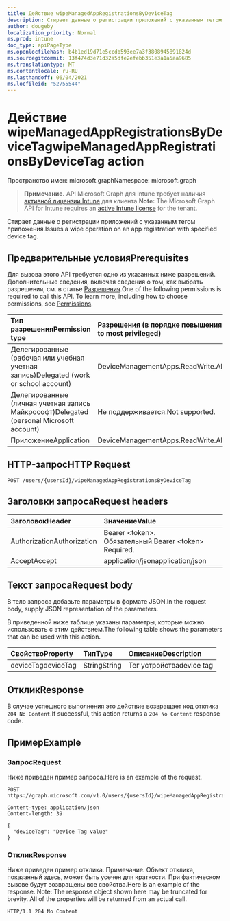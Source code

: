 ```yaml
---
title: Действие wipeManagedAppRegistrationsByDeviceTag
description: Стирает данные о регистрации приложений с указанным тегом приложения.
author: dougeby
localization_priority: Normal
ms.prod: intune
doc_type: apiPageType
ms.openlocfilehash: b4b1ed19d71e5ccdb593ee7a3f3808945891824d
ms.sourcegitcommit: 13f474d3e71d32a5dfe2efebb351e3a1a5aa9685
ms.translationtype: MT
ms.contentlocale: ru-RU
ms.lasthandoff: 06/04/2021
ms.locfileid: "52755544"
---
```

# <a name="wipemanagedappregistrationsbydevicetag-action"></a><span data-ttu-id="82fe3-103">Действие wipeManagedAppRegistrationsByDeviceTag</span><span class="sxs-lookup"><span data-stu-id="82fe3-103">wipeManagedAppRegistrationsByDeviceTag action</span></span>

<span data-ttu-id="82fe3-104">Пространство имен: microsoft.graph</span><span class="sxs-lookup"><span data-stu-id="82fe3-104">Namespace: microsoft.graph</span></span>

> <span data-ttu-id="82fe3-105">**Примечание.** API Microsoft Graph для Intune требует наличия [активной лицензии Intune](https://go.microsoft.com/fwlink/?linkid=839381) для клиента.</span><span class="sxs-lookup"><span data-stu-id="82fe3-105">**Note:** The Microsoft Graph API for Intune requires an [active Intune license](https://go.microsoft.com/fwlink/?linkid=839381) for the tenant.</span></span>

<span data-ttu-id="82fe3-106">Стирает данные о регистрации приложений с указанным тегом приложения.</span><span class="sxs-lookup"><span data-stu-id="82fe3-106">Issues a wipe operation on an app registration with specified device tag.</span></span>

## <a name="prerequisites"></a><span data-ttu-id="82fe3-107">Предварительные условия</span><span class="sxs-lookup"><span data-stu-id="82fe3-107">Prerequisites</span></span>
<span data-ttu-id="82fe3-p101">Для вызова этого API требуется одно из указанных ниже разрешений. Дополнительные сведения, включая сведения о том, как выбрать разрешения, см. в статье [Разрешения](/graph/permissions-reference).</span><span class="sxs-lookup"><span data-stu-id="82fe3-p101">One of the following permissions is required to call this API. To learn more, including how to choose permissions, see [Permissions](/graph/permissions-reference).</span></span>

|<span data-ttu-id="82fe3-110">Тип разрешения</span><span class="sxs-lookup"><span data-stu-id="82fe3-110">Permission type</span></span>|<span data-ttu-id="82fe3-111">Разрешения (в порядке повышения привилегий)</span><span class="sxs-lookup"><span data-stu-id="82fe3-111">Permissions (from least to most privileged)</span></span>|
|:---|:---|
|<span data-ttu-id="82fe3-112">Делегированные (рабочая или учебная учетная запись)</span><span class="sxs-lookup"><span data-stu-id="82fe3-112">Delegated (work or school account)</span></span>|<span data-ttu-id="82fe3-113">DeviceManagementApps.ReadWrite.All</span><span class="sxs-lookup"><span data-stu-id="82fe3-113">DeviceManagementApps.ReadWrite.All</span></span>|
|<span data-ttu-id="82fe3-114">Делегированные (личная учетная запись Майкрософт)</span><span class="sxs-lookup"><span data-stu-id="82fe3-114">Delegated (personal Microsoft account)</span></span>|<span data-ttu-id="82fe3-115">Не поддерживается.</span><span class="sxs-lookup"><span data-stu-id="82fe3-115">Not supported.</span></span>|
|<span data-ttu-id="82fe3-116">Приложение</span><span class="sxs-lookup"><span data-stu-id="82fe3-116">Application</span></span>|<span data-ttu-id="82fe3-117">DeviceManagementApps.ReadWrite.All</span><span class="sxs-lookup"><span data-stu-id="82fe3-117">DeviceManagementApps.ReadWrite.All</span></span>|

## <a name="http-request"></a><span data-ttu-id="82fe3-118">HTTP-запрос</span><span class="sxs-lookup"><span data-stu-id="82fe3-118">HTTP Request</span></span>
<!-- {
  "blockType": "ignored"
}
-->
``` http
POST /users/{usersId}/wipeManagedAppRegistrationsByDeviceTag
```

## <a name="request-headers"></a><span data-ttu-id="82fe3-119">Заголовки запроса</span><span class="sxs-lookup"><span data-stu-id="82fe3-119">Request headers</span></span>
|<span data-ttu-id="82fe3-120">Заголовок</span><span class="sxs-lookup"><span data-stu-id="82fe3-120">Header</span></span>|<span data-ttu-id="82fe3-121">Значение</span><span class="sxs-lookup"><span data-stu-id="82fe3-121">Value</span></span>|
|:---|:---|
|<span data-ttu-id="82fe3-122">Authorization</span><span class="sxs-lookup"><span data-stu-id="82fe3-122">Authorization</span></span>|<span data-ttu-id="82fe3-123">Bearer &lt;token&gt;. Обязательный.</span><span class="sxs-lookup"><span data-stu-id="82fe3-123">Bearer &lt;token&gt; Required.</span></span>|
|<span data-ttu-id="82fe3-124">Accept</span><span class="sxs-lookup"><span data-stu-id="82fe3-124">Accept</span></span>|<span data-ttu-id="82fe3-125">application/json</span><span class="sxs-lookup"><span data-stu-id="82fe3-125">application/json</span></span>|

## <a name="request-body"></a><span data-ttu-id="82fe3-126">Текст запроса</span><span class="sxs-lookup"><span data-stu-id="82fe3-126">Request body</span></span>
<span data-ttu-id="82fe3-127">В тело запроса добавьте параметры в формате JSON.</span><span class="sxs-lookup"><span data-stu-id="82fe3-127">In the request body, supply JSON representation of the parameters.</span></span>

<span data-ttu-id="82fe3-128">В приведенной ниже таблице указаны параметры, которые можно использовать с этим действием.</span><span class="sxs-lookup"><span data-stu-id="82fe3-128">The following table shows the parameters that can be used with this action.</span></span>

|<span data-ttu-id="82fe3-129">Свойство</span><span class="sxs-lookup"><span data-stu-id="82fe3-129">Property</span></span>|<span data-ttu-id="82fe3-130">Тип</span><span class="sxs-lookup"><span data-stu-id="82fe3-130">Type</span></span>|<span data-ttu-id="82fe3-131">Описание</span><span class="sxs-lookup"><span data-stu-id="82fe3-131">Description</span></span>|
|:---|:---|:---|
|<span data-ttu-id="82fe3-132">deviceTag</span><span class="sxs-lookup"><span data-stu-id="82fe3-132">deviceTag</span></span>|<span data-ttu-id="82fe3-133">String</span><span class="sxs-lookup"><span data-stu-id="82fe3-133">String</span></span>|<span data-ttu-id="82fe3-134">Тег устройства</span><span class="sxs-lookup"><span data-stu-id="82fe3-134">device tag</span></span>|



## <a name="response"></a><span data-ttu-id="82fe3-135">Отклик</span><span class="sxs-lookup"><span data-stu-id="82fe3-135">Response</span></span>
<span data-ttu-id="82fe3-136">В случае успешного выполнения это действие возвращает код отклика `204 No Content`.</span><span class="sxs-lookup"><span data-stu-id="82fe3-136">If successful, this action returns a `204 No Content` response code.</span></span>

## <a name="example"></a><span data-ttu-id="82fe3-137">Пример</span><span class="sxs-lookup"><span data-stu-id="82fe3-137">Example</span></span>

### <a name="request"></a><span data-ttu-id="82fe3-138">Запрос</span><span class="sxs-lookup"><span data-stu-id="82fe3-138">Request</span></span>
<span data-ttu-id="82fe3-139">Ниже приведен пример запроса.</span><span class="sxs-lookup"><span data-stu-id="82fe3-139">Here is an example of the request.</span></span>
``` http
POST https://graph.microsoft.com/v1.0/users/{usersId}/wipeManagedAppRegistrationsByDeviceTag

Content-type: application/json
Content-length: 39

{
  "deviceTag": "Device Tag value"
}
```

### <a name="response"></a><span data-ttu-id="82fe3-140">Отклик</span><span class="sxs-lookup"><span data-stu-id="82fe3-140">Response</span></span>
<span data-ttu-id="82fe3-p102">Ниже приведен пример отклика. Примечание. Объект отклика, показанный здесь, может быть усечен для краткости. При фактическом вызове будут возвращены все свойства.</span><span class="sxs-lookup"><span data-stu-id="82fe3-p102">Here is an example of the response. Note: The response object shown here may be truncated for brevity. All of the properties will be returned from an actual call.</span></span>
``` http
HTTP/1.1 204 No Content
```




